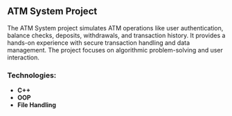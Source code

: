 ## ATM System Project

The ATM System project simulates ATM operations like user authentication, balance checks, deposits, withdrawals, and transaction history. It provides a hands-on experience with secure transaction handling and data management. The project focuses on algorithmic problem-solving and user interaction.

### Technologies:
- **C++**
- **OOP**
- **File Handling**
